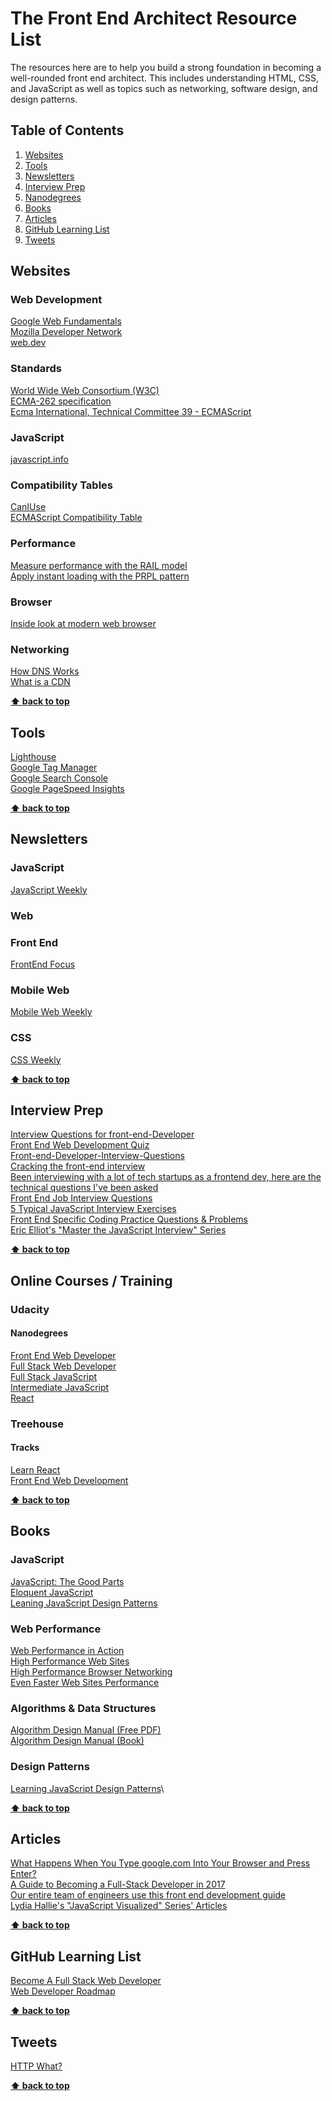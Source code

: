 # The Front End Architect Resource List

The resources here are to help you build a strong foundation in becoming a well-rounded front end architect. This includes understanding HTML, CSS, and JavaScript as well as topics such as networking, software design, and design patterns.

## Table of Contents

1. [Websites](#websites)
1. [Tools](#tools)
1. [Newsletters](#newsletters)
1. [Interview Prep](#interview-prep)
1. [Nanodegrees](#nanodegrees)
1. [Books](#books)
1. [Articles](#articles)
1. [GitHub Learning List](#github-learning-list)
1. [Tweets](#tweets)

## Websites

### Web Development

[Google Web Fundamentals](https://developers.google.com/web/)\
[Mozilla Developer Network](https://developer.mozilla.org/en-US/)\
[web.dev](https://web.dev/)

### Standards

[World Wide Web Consortium (W3C)](https://github.com/w3c)\
[ECMA-262 specification](ecma-international.org/publications-and-standards/standards/ecma-262/)\
[Ecma International, Technical Committee 39 - ECMAScript](https://github.com/tc39)

### JavaScript

[javascript.info](https://javascript.info/)

### Compatibility Tables

[CanIUse](https://caniuse.com/)\
[ECMAScript Compatibility Table](https://kangax.github.io/compat-table/es6/)

### Performance
[Measure performance with the RAIL model](https://web.dev/rail/)\
[Apply instant loading with the PRPL pattern](https://web.dev/apply-instant-loading-with-prpl/)

### Browser
[Inside look at modern web browser](https://developers.google.com/web/updates/2018/09/inside-browser-part1)

### Networking

[How DNS Works](https://howdns.works/)\
[What is a CDN](https://www.cloudflare.com/learning/cdn/what-is-a-cdn/)  

**[⬆ back to top](#table-of-contents)**

## Tools

[Lighthouse](https://developers.google.com/web/tools/lighthouse/)\
[Google Tag Manager](https://tagmanager.google.com/)\
[Google Search Console](https://search.google.com/search-console)\
[Google PageSpeed Insights](https://developers.google.com/speed/pagespeed/insights/)

**[⬆ back to top](#table-of-contents)**

## Newsletters

### JavaScript

[JavaScript Weekly](http://javascriptweekly.com/)

### Web

### Front End

[FrontEnd Focus](https://frontendfoc.us/)

### Mobile Web

[Mobile Web Weekly](http://mobilewebweekly.com/)

### CSS

[CSS Weekly](http://css-weekly.com/)

**[⬆ back to top](#table-of-contents)**

## Interview Prep

[Interview Questions for front-end-Developer](http://thatjsdude.com/interview/index.html)\
[Front End Web Development Quiz](http://davidshariff.com/quiz/)\
[Front-end-Developer-Interview-Questions](https://github.com/h5bp/Front-end-Developer-Interview-Questions)\
[Cracking the front-end interview](https://medium.freecodecamp.com/cracking-the-front-end-interview-9a34cd46237)\
[Been interviewing with a lot of tech startups as a frontend dev, here are the technical questions I've been asked](https://www.reddit.com/r/webdev/comments/3f7q3q/been_interviewing_with_a_lot_of_tech_startups_as/)\
[Front End Job Interview Questions](https://github.com/yangshun/tech-interview-handbook/blob/master/front-end/interview-questions.md)\
[5 Typical JavaScript Interview Exercises](https://www.sitepoint.com/5-typical-javascript-interview-exercises/)\
[Front End Specific Coding Practice Questions & Problems](https://bigfrontend.dev/)\
[Eric Elliot's "Master the JavaScript Interview" Series](https://medium.com/javascript-scene/master-the-javascript-interview-what-is-a-closure-b2f0d2152b36)

**[⬆ back to top](#table-of-contents)**

## Online Courses / Training

### Udacity

#### Nanodegrees

[Front End Web Developer](https://www.udacity.com/course/front-end-web-developer-nanodegree--nd0011)\
[Full Stack Web Developer](https://www.udacity.com/course/full-stack-web-developer-nanodegree--nd0044)\
[Full Stack JavaScript](https://www.udacity.com/course/full-stack-javascript-developer-nanodegree--nd0067)\
[Intermediate JavaScript](https://www.udacity.com/course/intermediate-javascript-nanodegree--nd032)\
[React](https://www.udacity.com/course/react-nanodegree--nd019)

### Treehouse

#### Tracks

[Learn React](https://teamtreehouse.com/tracks/learn-react)\
[Front End Web Development](https://teamtreehouse.com/tracks/front-end-web-development)

**[⬆ back to top](#table-of-contents)**

## Books

### JavaScript

[JavaScript: The Good Parts](https://amzn.to/2MPGt6Y)\
[Eloquent JavaScript](https://amzn.to/2IjCtre)\
[Leaning JavaScript Design Patterns](https://www.amazon.com/Learning-JavaScript-Design-Patterns-Developers/dp/1449331815)

### Web Performance

[Web Performance in Action](https://amzn.to/2Xb67as)\
[High Performance Web Sites](https://amzn.to/2N4jTrJ)\
[High Performance Browser Networking](https://amzn.to/2WLiTbb)\
[Even Faster Web Sites Performance](https://amzn.to/2IE9VYg)

### Algorithms & Data Structures

[Algorithm Design Manual (Free PDF)](https://mimoza.marmara.edu.tr/~msakalli/cse706_12/SkienaTheAlgorithmDesignManual.pdf)\
[Algorithm Design Manual (Book)](https://www.amazon.com/Algorithm-Design-Manual-Steve-Skiena/dp/0387948600)

### Design Patterns
[Learning JavaScript Design Patterns](https://www.amazon.com/Learning-JavaScript-Design-Patterns-Developers/dp/1098139879)\

**[⬆ back to top](#table-of-contents)**

## Articles

[What Happens When You Type google.com Into Your Browser and Press Enter?](https://github.com/alex/what-happens-when)\
[A Guide to Becoming a Full-Stack Developer in 2017](https://medium.com/coderbyte/a-guide-to-becoming-a-full-stack-developer-in-2017-5c3c08a1600c)\
[Our entire team of engineers use this front end development guide](https://medium.freecodecamp.org/grabs-front-end-guide-for-large-teams-484d4033cc41)\
[Lydia Hallie's "JavaScript Visualized" Series' Articles](https://dev.to/lydiahallie/series/3341)

**[⬆ back to top](#table-of-contents)**

## GitHub Learning List

[Become A Full Stack Web Developer](https://github.com/bmorelli25/Become-A-Full-Stack-Web-Developer)\
[Web Developer Roadmap](https://github.com/kamranahmedse/developer-roadmap)

**[⬆ back to top](#table-of-contents)**

## Tweets

[HTTP What?](https://twitter.com/kosamari/status/859958929484337152/photo/1)

**[⬆ back to top](#table-of-contents)**
